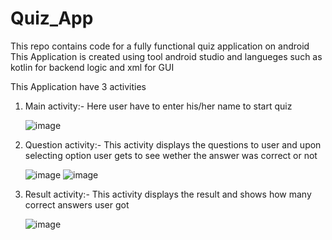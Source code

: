 # Quiz_App
This repo contains code for a fully functional quiz application on android 
This Application is created using tool android studio and langueges such as kotlin for backend logic and xml for GUI

This Application have 3 activities

1. Main activity:- Here user have to enter his/her name to start quiz
	
	![image](https://user-images.githubusercontent.com/90819864/215278541-115a25f4-61a2-4b86-bc0f-c8ed50915a5f.png)


2. Question activity:- This activity displays the questions to user and upon selecting option user gets to see wether the answer was correct or not
	
	![image](https://user-images.githubusercontent.com/90819864/215278677-f93f7e25-a4a2-46c6-add8-9893a61a5131.png)
	![image](https://user-images.githubusercontent.com/90819864/215278708-c5eff653-2cb3-4a94-b0c3-d48530107d80.png)


3. Result activity:- This activity displays the result and shows how many correct answers user got
	
	![image](https://user-images.githubusercontent.com/90819864/215278907-7f4f8a7a-c6a7-46da-b92c-f0790e17087d.png)
